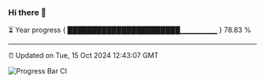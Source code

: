 ### Hi there 👋

⏳ Year progress { ███████████████████████▁▁▁▁▁▁▁ } 78.83 %

---

⏰ Updated on Tue, 15 Oct 2024 12:43:07 GMT

![Progress Bar CI](https://github.com/ZhaoGui/ZhaoGui/workflows/Progress%20Bar%20CI/badge.svg)
